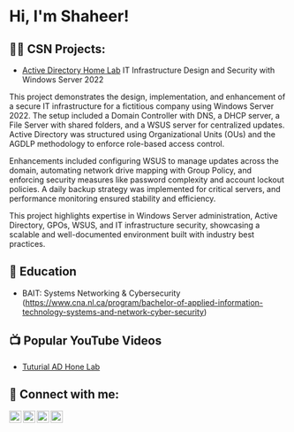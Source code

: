 <h1>Hi, I'm Shaheer! </h1>

<h2>👨‍💻 CSN Projects:</h2>


  - [Active Directory Home Lab](https://1drv.ms/w/c/b9a1e3cee0663589/EVBEMTyeTJNMqPmqRkygbLsBxQjMy_HEBqw5PZRlPoWvuw?e=aJTWY5) IT Infrastructure Design and Security with Windows Server 2022

This project demonstrates the design, implementation, and enhancement of a secure IT infrastructure for a fictitious company using Windows Server 2022. The setup included a Domain Controller with DNS, a DHCP server, a File Server with shared folders, and a WSUS server for centralized updates. Active Directory was structured using Organizational Units (OUs) and the AGDLP methodology to enforce role-based access control.

Enhancements included configuring WSUS to manage updates across the domain, automating network drive mapping with Group Policy, and enforcing security measures like password complexity and account lockout policies. A daily backup strategy was implemented for critical servers, and performance monitoring ensured stability and efficiency.

This project highlights expertise in Windows Server administration, Active Directory, GPOs, WSUS, and IT infrastructure security, showcasing a scalable and well-documented environment built with industry best practices.



<h2> 📜 Education </h2>

- BAIT: Systems Networking & Cybersecurity (https://www.cna.nl.ca/program/bachelor-of-applied-information-technology-systems-and-network-cyber-security)
      

<h2>📺 Popular YouTube Videos</h2>

- [Tuturial AD Hone Lab](https://www.youtube.com/watch?v=a83ASGn_V_s)

<h2> 🤳 Connect with me:</h2>

[<img align="left" alt="JoshMadakor | YouTube" width="22px" src="https://cdn.jsdelivr.net/npm/simple-icons@v3/icons/youtube.svg" />][youtube]
[<img align="left" alt="JoshMadakor | Twitter" width="22px" src="https://cdn.jsdelivr.net/npm/simple-icons@v3/icons/twitter.svg" />][twitter]
[<img align="left" alt="JoshMadakor | LinkedIn" width="22px" src="https://cdn.jsdelivr.net/npm/simple-icons@v3/icons/linkedin.svg" />][linkedin]
[<img align="left" alt="JoshMadakor | Instagram" width="22px" src="https://cdn.jsdelivr.net/npm/simple-icons@v3/icons/instagram.svg" />][instagram]

[twitter]: https://twitter.com/joshmadakor
[youtube]: https://www.youtube.com/c/joshmadakor
[instagram]: https://www.instagram.com/joshmadakor/
[linkedin]: https://linkedin.com/in/joshmadakor

<!--
**joshmadakor1/joshmadakor1** is a ✨ _special_ ✨ repository because its `README.md` (this file) appears on your GitHub profile.

Here are some ideas to get you started:

- 🔭 I’m currently working on ...
- 🌱 I’m currently learning ...
- 👯 I’m looking to collaborate on ...
- 🤔 I’m looking for help with ...
- 💬 Ask me about ...
- 📫 How to reach me: ...
- 😄 Pronouns: ...
- ⚡ Fun fact: ...
-->
